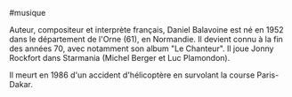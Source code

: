 #musique 

Auteur, compositeur et interprète français, Daniel Balavoine est né en 1952 dans le département de l'Orne (61), en Normandie. Il devient connu à la fin des années 70, avec notamment son album "Le Chanteur". Il joue Jonny Rockfort dans Starmania (Michel Berger et Luc Plamondon).

Il meurt en 1986 d'un accident d'hélicoptère en survolant la course Paris-Dakar.